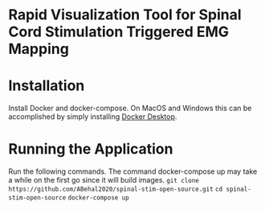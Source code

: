 # Rapid Visualization Tool for Spinal Cord Stimulation Triggered EMG Mapping
# Installation
Install Docker and docker-compose. On MacOS and Windows this can be accomplished by simply installing [Docker Desktop](https://docs.docker.com/desktop/).
# Running the Application
Run the following commands. The command docker-compose up may take a while on the first go since it will build images.
`git clone https://github.com/ABehal2020/spinal-stim-open-source.git`
`cd spinal-stim-open-source`
`docker-compose up`